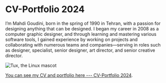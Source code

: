 # CV-Portfolio 2024

I’m Mahdi Goudini, born in the spring of 1990 in Tehran, with a passion for designing anything that can be designed. I began my career in 2008 as a computer graphic designer, and through learning and mastering various software tools, I gained experience by working on projects and collaborating with numerous teams and companies—serving in roles such as designer, specialist, senior designer, art director, and senior creative director.

![Tux, the Linux mascot](Prtfolio-01,jpg)

[You can see my CV and portfolio here --- CV-Portfolio 2024](https://raw.githubusercontent.com/M9121055878/CV-Portfolio/main/MahdiGoudini2024.pdf).
